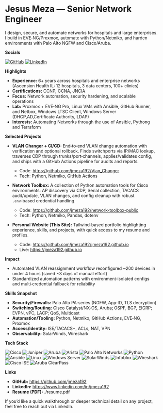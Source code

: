 # Jesus Meza — Senior Network Engineer

I design, secure, and automate networks for hospitals and large enterprises. I build in EVE‑NG/Proxmox, automate with Python/Netmiko, and harden environments with Palo Alto NGFW and Cisco/Aruba.

**Socials**

[![GitHub](https://img.shields.io/badge/GitHub-jmeza192-181717?style=for-the-badge&logo=github&logoColor=white)](https://github.com/jmeza192)
[![LinkedIn](https://img.shields.io/badge/LinkedIn-jesus%20meza-0A66C2?style=for-the-badge&logo=linkedin&logoColor=white)](https://www.linkedin.com/in/jmeza192)

**Highlights**

- **Experience:** 6+ years across hospitals and enterprise networks (Ascension Health IL: 12 hospitals, 3 data centers, 100+ clinics)
- **Certifications:** CCNP, CCNA, JNCIA
- **Focus:** Network automation, security hardening, and scalable operations
- **Lab:** Proxmox + EVE‑NG Pro, Linux VMs with Ansible, GitHub Runner, and Netbox, Windows LTSC Client, Windows Server (DHCP,AD,Certificate Authority, LDAP)
- **Interests:** Automating Networks through the use of Ansible, Pythong and Terraform

**Selected Projects**

- **VLAN Changer + CI/CD:** End‑to‑end VLAN change automation with verification and optional rollback. Finds switchports via IP/MAC lookup, traverses CDP through trunks/port‑channels, applies/validates config, and ships with a GitHub Actions pipeline for audits and reports.
  - Code: https://github.com/jmeza192/Vlan_Changer
  - Tech: Python, Netmiko, GitHub Actions

- **Network Toolbox:** A collection of Python automation tools for Cisco environments: AP discovery via CDP, Serial collection, TACACS audit/update, VLAN changes, and config cleanup with robust `.env`‑based credential handling.
  - Code: https://github.com/jmeza192/network-toolbox-public
  - Tech: Python, Netmiko, Pandas, dotenv

- **Personal Website (This Site):** Tailwind‑based portfolio highlighting experience, skills, and projects, with quick access to my resume and profiles.
  - Code: https://github.com/jmeza192/jmeza192.github.io
  - Live: https://jmeza192.github.io

**Impact**

- Automated VLAN reassignment workflow reconfigured ~200 devices in under 4 hours (saved ~3 days of manual effort)
- Standardized automation patterns with environment‑isolated configs and multi‑credential fallback for reliability

**Skills Snapshot**

- **Security/Firewalls:** Palo Alto PA‑series (NGFW, App‑ID, TLS decryption)
- **Switching/Routing:** Cisco Catalyst/NX‑OS, Aruba; OSPF, BGP, EIGRP; EVPN, vPC, LACP; QoS, Multicast
- **Automation/Tooling:** Python, Netmiko, GitHub Actions, EVE‑NG, Proxmox
- **Access/Identity:** ISE/TACACS+, ACLs, NAT, VPN
- **Observability:** SolarWinds, Wireshark

**Tech Stack**

![Cisco](https://img.shields.io/badge/Cisco-1BA0D7?style=for-the-badge&logo=cisco&logoColor=white)
![Juniper](https://img.shields.io/badge/Juniper-84B135?style=for-the-badge&logo=junipernetworks&logoColor=white)
![Aruba](https://img.shields.io/badge/Aruba-ED6F00?style=for-the-badge&logo=aruba&logoColor=white)
![Arista](https://img.shields.io/badge/Arista-003D6B?style=for-the-badge&logoColor=white)
![Palo Alto Networks](https://img.shields.io/badge/Palo%20Alto%20Networks-F37021?style=for-the-badge&logo=palantir&logoColor=white)
![Python](https://img.shields.io/badge/Python-3776AB?style=for-the-badge&logo=python&logoColor=white)
![Ansible](https://img.shields.io/badge/Ansible-EE0000?style=for-the-badge&logo=ansible&logoColor=white)
![Linux](https://img.shields.io/badge/Linux-000000?style=for-the-badge&logo=linux&logoColor=white)
![Windows Server](https://img.shields.io/badge/Windows%20Server-0078D4?style=for-the-badge&logo=windows&logoColor=white)
![SolarWinds](https://img.shields.io/badge/SolarWinds-F2B01A?style=for-the-badge&logo=solarwinds&logoColor=black)
![Infoblox](https://img.shields.io/badge/Infoblox-1C3F94?style=for-the-badge&logo=infoblox&logoColor=white)
![Wireshark](https://img.shields.io/badge/Wireshark-1679A7?style=for-the-badge&logo=wireshark&logoColor=white)
![Cisco ISE](https://img.shields.io/badge/Cisco%20ISE-1BA0D7?style=for-the-badge&logo=cisco&logoColor=white)
![Aruba ClearPass](https://img.shields.io/badge/Aruba%20ClearPass-ED6F00?style=for-the-badge&logo=aruba&logoColor=white)

**Links**

- **GitHub:** https://github.com/jmeza192
- **LinkedIn:** https://www.linkedin.com/in/jmeza192
- **Resume (PDF):** ./resume.pdf

If you’d like a quick walkthrough or deeper technical detail on any project, feel free to reach out via LinkedIn.
